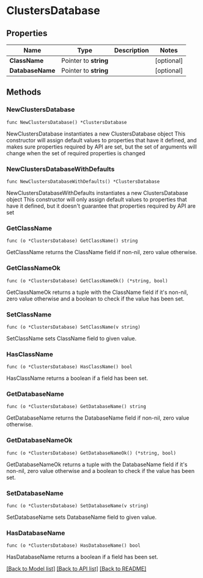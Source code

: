 # ClustersDatabase

## Properties

Name | Type | Description | Notes
------------ | ------------- | ------------- | -------------
**ClassName** | Pointer to **string** |  | [optional] 
**DatabaseName** | Pointer to **string** |  | [optional] 

## Methods

### NewClustersDatabase

`func NewClustersDatabase() *ClustersDatabase`

NewClustersDatabase instantiates a new ClustersDatabase object
This constructor will assign default values to properties that have it defined,
and makes sure properties required by API are set, but the set of arguments
will change when the set of required properties is changed

### NewClustersDatabaseWithDefaults

`func NewClustersDatabaseWithDefaults() *ClustersDatabase`

NewClustersDatabaseWithDefaults instantiates a new ClustersDatabase object
This constructor will only assign default values to properties that have it defined,
but it doesn't guarantee that properties required by API are set

### GetClassName

`func (o *ClustersDatabase) GetClassName() string`

GetClassName returns the ClassName field if non-nil, zero value otherwise.

### GetClassNameOk

`func (o *ClustersDatabase) GetClassNameOk() (*string, bool)`

GetClassNameOk returns a tuple with the ClassName field if it's non-nil, zero value otherwise
and a boolean to check if the value has been set.

### SetClassName

`func (o *ClustersDatabase) SetClassName(v string)`

SetClassName sets ClassName field to given value.

### HasClassName

`func (o *ClustersDatabase) HasClassName() bool`

HasClassName returns a boolean if a field has been set.

### GetDatabaseName

`func (o *ClustersDatabase) GetDatabaseName() string`

GetDatabaseName returns the DatabaseName field if non-nil, zero value otherwise.

### GetDatabaseNameOk

`func (o *ClustersDatabase) GetDatabaseNameOk() (*string, bool)`

GetDatabaseNameOk returns a tuple with the DatabaseName field if it's non-nil, zero value otherwise
and a boolean to check if the value has been set.

### SetDatabaseName

`func (o *ClustersDatabase) SetDatabaseName(v string)`

SetDatabaseName sets DatabaseName field to given value.

### HasDatabaseName

`func (o *ClustersDatabase) HasDatabaseName() bool`

HasDatabaseName returns a boolean if a field has been set.


[[Back to Model list]](../README.md#documentation-for-models) [[Back to API list]](../README.md#documentation-for-api-endpoints) [[Back to README]](../README.md)


